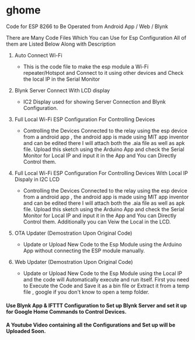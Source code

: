 # ghome
Code for ESP 8266 to Be Operated from Android App / Web / Blynk

There are Many Code Files Which You can Use for Esp Configuration 
All of them are Listed Below Along with Description 

1. Auto Connect Wi-Fi
     - This is the code file to make the esp module a Wi-Fi repeater/Hotspot and Connect to it using other devices and Check the local IP in the Serial Monitor 
     
2. Blynk Server Connect With LCD display
     - IC2 Display used for showing Server Connection and Blynk Configuration.
     
3. Full Local Wi-Fi ESP Configuration For Controlling Devices
     - Controlling the Devices Connected to the relay using the esp device from a android app , the android app is made using MIT app inventor and can be edited there I will attach both the .aia file as well as apk file. Upload this sketch using the Arduino App and check the Serial Monitor for Local IP and input it in the App and You can Directly Control them. 
     
4. Full Local Wi-Fi ESP Configuration For Controlling Devices With Local IP Dispaly in I2C LCD 
     - Controlling the Devices Connected to the relay using the esp device from a android app , the android app is made using MIT app inventor and can be edited there I will attach both the .aia file as well as apk file. Upload this sketch using the Arduino App and check the Serial Monitor for Local IP and input it in the App and You can Directly Control them. Additionally you can Veiw the Local in the LCD.
     
5. OTA Updater (Demostration Upon Original Code)
     - Update or Upload New Code to the Esp Module using the Arduino App without connecting the ESP module manually.
     
6. Web Updater (Demostration Upon Original Code)
     - Update or Upload New Code to the Esp Module using the Local IP and the code will Automatically execute and run itself. First you need to Execute the Code and Save it as a bin file or Extract it from a temp file , google if you don't know to open a temp folder.


#### Use Blynk App & IFTTT Configuration to Set up Blynk Server and set it up for Google Home Commands to Control Devices.


#### A Youtube Video containing all the Configurations and Set up will be Uploaded Soon.
